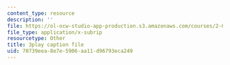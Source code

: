 ```yaml
---
content_type: resource
description: ''
file: https://ol-ocw-studio-app-production.s3.amazonaws.com/courses/2-003sc-engineering-dynamics-fall-2011/70739eea8e7e5906aa11d96793eca249_wERH7LtoUuE.vtt
file_type: application/x-subrip
resourcetype: Other
title: 3play caption file
uid: 70739eea-8e7e-5906-aa11-d96793eca249
---
```

